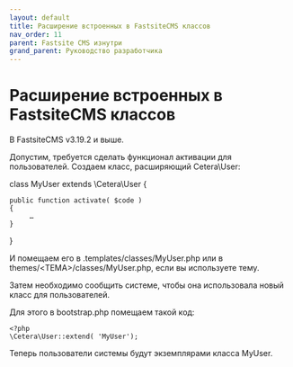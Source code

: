 ```yaml
---
layout: default
title: Расширение встроенных в FastsiteCMS классов
nav_order: 11
parent: Fastsite CMS изнутри
grand_parent: Руководство разработчика
---
```


# Расширение встроенных в FastsiteCMS классов

В FastsiteCMS v3.19.2 и выше.

Допустим, требуется сделать функционал активации для пользователей. Создаем класс, расширяющий Cetera\User:

class MyUser extends \Cetera\User {
 
    public function activate( $code )
    {
         …
    }
 
}
 

И помещаем его в .templates/classes/MyUser.php или в themes/\<ТЕМА>/classes/MyUser.php, если вы используете тему.

Затем необходимо сообщить системе, чтобы она использовала новый класс для пользователей.

Для этого в bootstrap.php помещаем такой код:

	<?php
	\Cetera\User::extend( 'MyUser');
 
Теперь пользователи системы будут экземплярами класса MyUser.